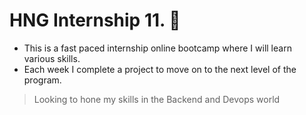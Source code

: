 # HNG Internship 11. :rocket:
- This is a fast paced internship online bootcamp where I will learn various skills.
- Each week I complete a project to move on to the next level of the program.
> Looking to hone my skills in the Backend and Devops world
